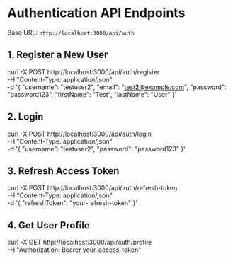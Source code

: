 # Authentication API Endpoints

Base URL: `http://localhost:3000/api/auth`

## 1. Register a New User

curl -X POST http://localhost:3000/api/auth/register \
 -H "Content-Type: application/json" \
 -d '{
"username": "testuser2",
"email": "test2@example.com",
"password": "password123",
"firstName": "Test",
"lastName": "User"
}'

## 2. Login

curl -X POST http://localhost:3000/api/auth/login \
 -H "Content-Type: application/json" \
 -d '{
"username": "testuser2",
"password": "password123"
}'

## 3. Refresh Access Token

curl -X POST http://localhost:3000/api/auth/refresh-token \
 -H "Content-Type: application/json" \
 -d '{
"refreshToken": "your-refresh-token"
}'

## 4. Get User Profile

curl -X GET http://localhost:3000/api/auth/profile \
 -H "Authorization: Bearer your-access-token"
